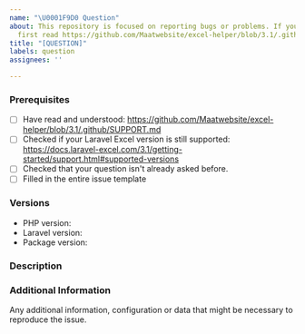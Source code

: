 ```yaml
---
name: "\U0001F9D0 Question"
about: This repository is focused on reporting bugs or problems. If you need help,
  first read https://github.com/Maatwebsite/excel-helper/blob/3.1/.github/SUPPORT.md
title: "[QUESTION]"
labels: question
assignees: ''

---
```


<!--

PLEASE READ: FILLING IN THE TEMPLATE IS REQUIRED!
Issues that do not include enough information might not be picked up.
Issues that have not been filled in using the issue template will be CLOSED.

Have you read Laravel-Excel's 
contributing guidelines (https://excel-helper.maatwebsite.nl/docs/3.1/getting-started/contributing)
and Code Of Conduct (https://github.com/Maatwebsite/excel-helper/blob/3.1/CODE_OF_CONDUCT.md)?
By filing an Issue, you are expected to comply with it, including treating everyone with respect.

Please prefix your issue with [QUESTION].

-->

### Prerequisites

<!--

Put an X between the brackets if you have done the following:

-->

* [ ] Have read and understood: https://github.com/Maatwebsite/excel-helper/blob/3.1/.github/SUPPORT.md
* [ ] Checked if your Laravel Excel version is still supported: https://docs.laravel-excel.com/3.1/getting-started/support.html#supported-versions
* [ ] Checked that your question isn't already asked before.
* [ ] Filled in the entire issue template

### Versions

<!-- Please be as exact and complete as possible when proving version numbers -->

* PHP version: <!-- put your FULL (including patch number) PHP version here -->
* Laravel version: <!-- put your FULL (including patch number) Laravel version here -->
* Package version: <!-- put FULL (including patch number) Laravel Excel package version here -->

### Description

<!-- Describe your questions -->

### Additional Information

Any additional information, configuration or data that might be necessary to reproduce the issue.
